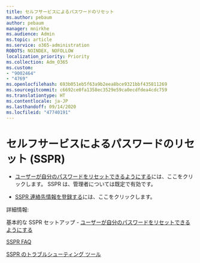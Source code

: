 ```yaml
---
title: セルフサービスによるパスワードのリセット
ms.author: pebaum
author: pebaum
manager: mnirkhe
ms.audience: Admin
ms.topic: article
ms.service: o365-administration
ROBOTS: NOINDEX, NOFOLLOW
localization_priority: Priority
ms.collection: Adm_O365
ms.custom:
- "9002464"
- "4769"
ms.openlocfilehash: 693b051eb5f63a9b2eea8bce9321bbf435811269
ms.sourcegitcommit: c6692ce0fa1358ec3529e59ca0ecdfdea4cdc759
ms.translationtype: HT
ms.contentlocale: ja-JP
ms.lasthandoff: 09/14/2020
ms.locfileid: "47740191"
---
```

# <a name="self-service-password-reset-sspr"></a>セルフサービスによるパスワードのリセット (SSPR)

- [ユーザーが自分のパスワードをリセットできるようにする](https://admin.microsoft.com/Adminportal/Home#/featureexplorer/security/Sspr)には、ここをクリックします。  SSPR は、管理者については既定で有効です。

- [SSPR 連絡先情報を登録する](https://go.microsoft.com/fwlink/?linkid=849451)には、ここをクリックします。

詳細情報:

基本的な SSPR セットアップ - [ユーザーが自分のパスワードをリセットできるようにする](https://docs.microsoft.com/microsoft-365/admin/add-users/let-users-reset-passwords?view=o365-worldwide)

[SSPR FAQ](https://docs.microsoft.com/azure/active-directory/authentication/active-directory-passwords-faq)

[SSPR のトラブルシューティング ツール](https://docs.microsoft.com/azure/active-directory/authentication/active-directory-passwords-troubleshoot)
